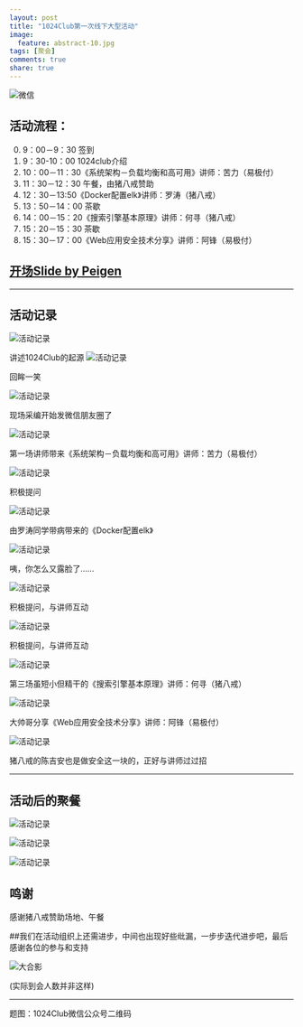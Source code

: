 ```yaml
---
layout: post
title: "1024Club第一次线下大型活动"
image:
  feature: abstract-10.jpg
tags: [聚会]
comments: true
share: true
---
```


![微信](http://pic.yupoo.com/peigen123_v/Eoy1EbLh/hj0LC.jpg)


## 活动流程：

0. 9：00－9：30 签到
1. 9：30-10：00 1024club介绍
2.  10：00－11：30《系统架构－负载均衡和高可用》讲师：苦力（易极付）
3.  11：30－12：30 午餐，由猪八戒赞助
4.  12：30－13:50《Docker配置elk》讲师：罗涛（猪八戒）
5.  13：50－14：00 茶歇
6.  14：00－15：20《搜索引擎基本原理》讲师：何寻（猪八戒）
7.  15：20－15：30 茶歇
8.  15：30－17：00《Web应用安全技术分享》讲师：阿锋（易极付）

## [开场Slide by Peigen](http://peigen.info/drafts/1024Club-first-party/1024Club-first-party-intro.htm)

---
## 活动记录

![活动记录](http://pic.yupoo.com/peigen123_v/Ep19YNIS/qgwVk.jpg)

讲述1024Club的起源
![活动记录](http://pic.yupoo.com/peigen123_v/Ep19Y3Vb/11gMMp.jpg)

回眸一笑

![活动记录](http://pic.yupoo.com/peigen123_v/Ep19Yu8k/xpF9A.jpg)

现场采编开始发微信朋友圈了

![活动记录](http://pic.yupoo.com/peigen123_v/Ep19Z1jX/45xDx.jpg)

第一场讲师带来《系统架构－负载均衡和高可用》讲师：苦力（易极付）

![活动记录](http://pic.yupoo.com/peigen123_v/Ep19Z7bp/Uiozg.jpg)

积极提问

![活动记录](http://pic.yupoo.com/peigen123_v/Ep19ZNVP/pyhG4.jpg)

由罗涛同学带病带来的《Docker配置elk》

![活动记录](http://pic.yupoo.com/peigen123_v/Ep19ZQu3/Z5bec.jpg)

咦，你怎么又露脸了……

![活动记录](http://pic.yupoo.com/peigen123_v/Ep19ZVP5/sV1HH.jpg)

积极提问，与讲师互动

![活动记录](http://pic.yupoo.com/peigen123_v/Ep1a0m5K/osVe8.jpg)

积极提问，与讲师互动

![活动记录](http://pic.yupoo.com/peigen123_v/Ep1a0nCA/zQpZ2.jpg)

第三场虽短小但精干的《搜索引擎基本原理》讲师：何寻（猪八戒）


![活动记录](http://pic.yupoo.com/peigen123_v/Ep1a0nD5/RyqHB.jpg)

大帅哥分享《Web应用安全技术分享》讲师：阿锋（易极付）

![活动记录](http://pic.yupoo.com/peigen123_v/Ep1a0pFl/n55mq.jpg)

猪八戒的陈吉安也是做安全这一块的，正好与讲师过过招

---
## 活动后的聚餐

![活动记录](http://pic.yupoo.com/peigen123_v/Ep1a12Ff/V8TNt.jpg)

![活动记录](http://pic.yupoo.com/peigen123_v/Ep1a1uvY/gJwmY.jpg)

![活动记录](http://pic.yupoo.com/peigen123_v/Ep1a1J9M/y8tpw.jpg)

## 鸣谢

感谢猪八戒赞助场地、午餐

##我们在活动组织上还需进步，中间也出现好些纰漏，一步步迭代进步吧，最后感谢各位的参与和支持

![大合影](http://pic.yupoo.com/peigen123_v/Ep1a0Yrp/tZ4m5.jpg)

(实际到会人数并非这样)



---
题图：1024Club微信公众号二维码
